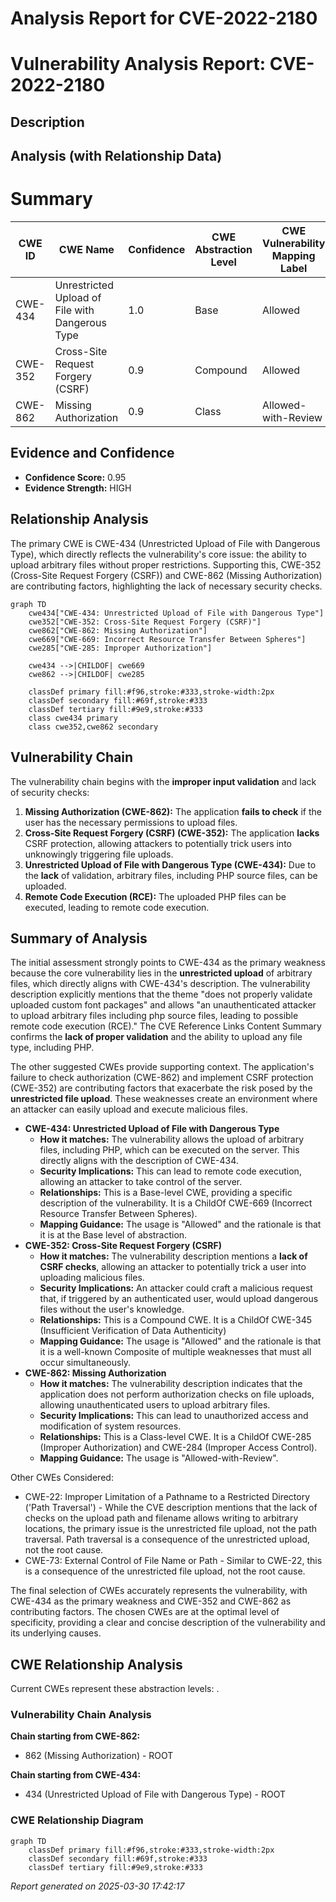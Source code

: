 # Analysis Report for CVE-2022-2180

# Vulnerability Analysis Report: CVE-2022-2180

## Description



## Analysis (with Relationship Data)

# Summary
| CWE ID | CWE Name | Confidence | CWE Abstraction Level | CWE Vulnerability Mapping Label | CWE-Vulnerability Mapping Notes |
|---|---|---|---|---|---|
| CWE-434 | Unrestricted Upload of File with Dangerous Type | 1.0 | Base | Allowed | Primary CWE |
| CWE-352 | Cross-Site Request Forgery (CSRF) | 0.9 | Compound | Allowed | Secondary CWE |
| CWE-862 | Missing Authorization | 0.9 | Class | Allowed-with-Review | Secondary CWE |

## Evidence and Confidence

*   **Confidence Score:** 0.95
*   **Evidence Strength:** HIGH

## Relationship Analysis
The primary CWE is CWE-434 (Unrestricted Upload of File with Dangerous Type), which directly reflects the vulnerability's core issue: the ability to upload arbitrary files without proper restrictions. Supporting this, CWE-352 (Cross-Site Request Forgery (CSRF)) and CWE-862 (Missing Authorization) are contributing factors, highlighting the lack of necessary security checks.

```mermaid
graph TD
    cwe434["CWE-434: Unrestricted Upload of File with Dangerous Type"]
    cwe352["CWE-352: Cross-Site Request Forgery (CSRF)"]
    cwe862["CWE-862: Missing Authorization"]
    cwe669["CWE-669: Incorrect Resource Transfer Between Spheres"]
    cwe285["CWE-285: Improper Authorization"]

    cwe434 -->|CHILDOF| cwe669
    cwe862 -->|CHILDOF| cwe285

    classDef primary fill:#f96,stroke:#333,stroke-width:2px
    classDef secondary fill:#69f,stroke:#333
    classDef tertiary fill:#9e9,stroke:#333
    class cwe434 primary
    class cwe352,cwe862 secondary
```

## Vulnerability Chain
The vulnerability chain begins with the **improper input validation** and lack of security checks:
1.  **Missing Authorization (CWE-862):** The application **fails to check** if the user has the necessary permissions to upload files.
2.  **Cross-Site Request Forgery (CSRF) (CWE-352):** The application **lacks** CSRF protection, allowing attackers to potentially trick users into unknowingly triggering file uploads.
3.  **Unrestricted Upload of File with Dangerous Type (CWE-434):** Due to the **lack** of validation, arbitrary files, including PHP source files, can be uploaded.
4.  **Remote Code Execution (RCE):** The uploaded PHP files can be executed, leading to remote code execution.

## Summary of Analysis
The initial assessment strongly points to CWE-434 as the primary weakness because the core vulnerability lies in the **unrestricted upload** of arbitrary files, which directly aligns with CWE-434's description. The vulnerability description explicitly mentions that the theme "does not properly validate uploaded custom font packages" and allows "an unauthenticated attacker to upload arbitrary files including php source files, leading to possible remote code execution (RCE)." The CVE Reference Links Content Summary confirms the **lack of proper validation** and the ability to upload any file type, including PHP.

The other suggested CWEs provide supporting context. The application's failure to check authorization (CWE-862) and implement CSRF protection (CWE-352) are contributing factors that exacerbate the risk posed by the **unrestricted file upload**. These weaknesses create an environment where an attacker can easily upload and execute malicious files.

*   **CWE-434: Unrestricted Upload of File with Dangerous Type**
    *   **How it matches:** The vulnerability allows the upload of arbitrary files, including PHP, which can be executed on the server. This directly aligns with the description of CWE-434.
    *   **Security Implications:** This can lead to remote code execution, allowing an attacker to take control of the server.
    *   **Relationships:** This is a Base-level CWE, providing a specific description of the vulnerability. It is a ChildOf CWE-669 (Incorrect Resource Transfer Between Spheres).
    *   **Mapping Guidance:** The usage is "Allowed" and the rationale is that it is at the Base level of abstraction.
*   **CWE-352: Cross-Site Request Forgery (CSRF)**
    *   **How it matches:** The vulnerability description mentions a **lack of CSRF checks**, allowing an attacker to potentially trick a user into uploading malicious files.
    *   **Security Implications:** An attacker could craft a malicious request that, if triggered by an authenticated user, would upload dangerous files without the user's knowledge.
    *   **Relationships:** This is a Compound CWE. It is a ChildOf CWE-345 (Insufficient Verification of Data Authenticity)
    *   **Mapping Guidance:** The usage is "Allowed" and the rationale is that it is a well-known Composite of multiple weaknesses that must all occur simultaneously.
*   **CWE-862: Missing Authorization**
    *   **How it matches:** The vulnerability description indicates that the application does not perform authorization checks on file uploads, allowing unauthenticated users to upload arbitrary files.
    *   **Security Implications:** This can lead to unauthorized access and modification of system resources.
    *   **Relationships:** This is a Class-level CWE. It is a ChildOf CWE-285 (Improper Authorization) and CWE-284 (Improper Access Control).
    *   **Mapping Guidance:** The usage is "Allowed-with-Review".

Other CWEs Considered:

*   CWE-22: Improper Limitation of a Pathname to a Restricted Directory ('Path Traversal') - While the CVE description mentions that the lack of checks on the upload path and filename allows writing to arbitrary locations, the primary issue is the unrestricted file upload, not the path traversal. Path traversal is a consequence of the unrestricted upload, not the root cause.
*   CWE-73: External Control of File Name or Path - Similar to CWE-22, this is a consequence of the unrestricted file upload, not the root cause.

The final selection of CWEs accurately represents the vulnerability, with CWE-434 as the primary weakness and CWE-352 and CWE-862 as contributing factors. The chosen CWEs are at the optimal level of specificity, providing a clear and concise description of the vulnerability and its underlying causes.


## CWE Relationship Analysis

Current CWEs represent these abstraction levels: .


### Vulnerability Chain Analysis

**Chain starting from CWE-862:**
- 862 (Missing Authorization) - ROOT


**Chain starting from CWE-434:**
- 434 (Unrestricted Upload of File with Dangerous Type) - ROOT



### CWE Relationship Diagram

```mermaid
graph TD
    classDef primary fill:#f96,stroke:#333,stroke-width:2px
    classDef secondary fill:#69f,stroke:#333
    classDef tertiary fill:#9e9,stroke:#333
```



*Report generated on 2025-03-30 17:42:17*
